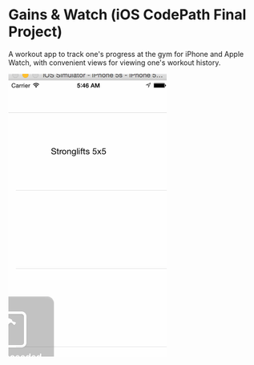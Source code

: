 # Gains & Watch (iOS CodePath Final Project)

A workout app to track one's progress at the gym for iPhone and Apple Watch, with convenient views for viewing one's workout history.

![Video Walkthrough](project-demo.gif)
